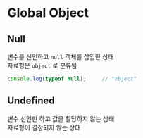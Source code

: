 # Global Object

## Null

변수를 선언하고 `null` 객체를 삽입한 상태   
자료형은 `object` 로 분류됨 

```javascript
console.log(typeof null);     // "object"
```

## Undefined

변수 선언만 하고 값을 할당하지 않는 상태   
자료형이 결정되지 않는 상태

